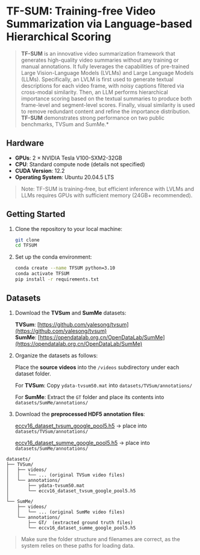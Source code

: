 # TF-SUM: Training-free Video Summarization via Language-based Hierarchical Scoring
> **TF-SUM**  is an innovative video summarization framework that generates high-quality video summaries without any training or manual annotations. It fully leverages the capabilities of pre-trained Large Vision-Language Models (LVLMs) and Large Language Models (LLMs). Specifically, an LVLM is first used to generate textual descriptions for each video frame, with noisy captions filtered via cross-modal similarity. Then, an LLM performs hierarchical importance scoring based on the textual summaries to produce both frame-level and segment-level scores. Finally, visual similarity is used to remove redundant content and refine the importance distribution. **TF-SUM** demonstrates strong performance on two public benchmarks, TVSum and SumMe.*

## Hardware 
- **GPUs**: 2 × NVIDIA Tesla V100-SXM2-32GB  
- **CPU**: Standard compute node (details not specified)  
- **CUDA Version**: 12.2  
- **Operating System**: Ubuntu 20.04.5 LTS  
> Note: TF-SUM is training-free, but efficient inference with LVLMs and LLMs requires GPUs with sufficient memory (24GB+ recommended).

## Getting Started

1. Clone the repository to your local machine:
   ```bash
   git clone 
   cd TFSUM
   ```
2. Set up the conda environment:
   ```bash
   conda create --name TFSUM python=3.10
   conda activate TFSUM
   pip install -r requirements.txt
   ```

##  Datasets

1. Download the **TVSum** and **SumMe** datasets:

    **TVSum**: [https://github.com/yalesong/tvsum](https://github.com/yalesong/tvsum)  
    **SumMe**: [https://opendatalab.org.cn/OpenDataLab/SumMe](https://opendatalab.org.cn/OpenDataLab/SumMe)

2. Organize the datasets as follows:

    Place the **source videos** into the `/videos` subdirectory under each dataset folder.

    For **TVSum**:
      Copy `ydata-tvsum50.mat` into `datasets/TVSum/annotations/`

    For **SumMe**:
      Extract the `GT` folder and place its contents into `datasets/SumMe/annotations/`

3. Download the **preprocessed HDF5 annotation files**:

    [eccv16_dataset_tvsum_google_pool5.h5](https://www.sendgb.com/upload/?utm_source=igjvxR46m5I) → place into `datasets/TVSum/annotations/`
   
    [eccv16_dataset_summe_google_pool5.h5](https://www.sendgb.com/upload/?utm_source=igjvxR46m5I) → place into `datasets/SumMe/annotations/`
```
datasets/
├── TVSum/
│   ├── videos/
│   │   └── ... (original TVSum video files)
│   └── annotations/
│       ├── ydata-tvsum50.mat
│       └── eccv16_dataset_tvsum_google_pool5.h5
│
└── SumMe/
    ├── videos/
    │   └── ... (original SumMe video files)
    └── annotations/
        ├── GT/  (extracted ground truth files)
        └── eccv16_dataset_summe_google_pool5.h5
```
> Make sure the folder structure and filenames are correct, as the system relies on these paths for loading data.
